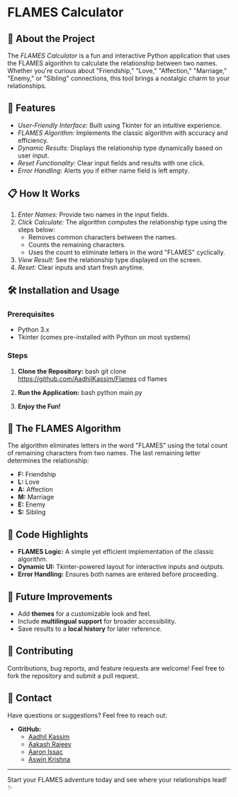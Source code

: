 
# FLAMES Calculator

## 💖 About the Project
The *FLAMES Calculator* is a fun and interactive Python application that uses the FLAMES algorithm to calculate the relationship between two names. Whether you're curious about "Friendship," "Love," "Affection," "Marriage," "Enemy," or "Sibling" connections, this tool brings a nostalgic charm to your relationships.


## 🚀 Features
- *User-Friendly Interface:* Built using Tkinter for an intuitive experience.
- *FLAMES Algorithm:* Implements the classic algorithm with accuracy and efficiency.
- *Dynamic Results:* Displays the relationship type dynamically based on user input.
- *Reset Functionality:* Clear input fields and results with one click.
- *Error Handling:* Alerts you if either name field is left empty.

## 📋 How It Works
1. *Enter Names:* Provide two names in the input fields.
2. *Click Calculate:* The algorithm computes the relationship type using the steps below:
   - Removes common characters between the names.
   - Counts the remaining characters.
   - Uses the count to eliminate letters in the word "FLAMES" cyclically.
3. *View Result:* See the relationship type displayed on the screen.
4. *Reset:* Clear inputs and start fresh anytime.

## 🛠 Installation and Usage
### Prerequisites
- Python 3.x
- Tkinter (comes pre-installed with Python on most systems)

### Steps
1. **Clone the Repository:**
   bash
   git clone https://github.com/AadhilKassim/Flames
   cd flames
   
2. **Run the Application:**
   bash
   python main.py
   
3. **Enjoy the Fun!**

## 🔮 The FLAMES Algorithm
The algorithm eliminates letters in the word "FLAMES" using the total count of remaining characters from two names. The last remaining letter determines the relationship:
- **F:** Friendship
- **L:** Love
- **A:** Affection
- **M:** Marriage
- **E:** Enemy
- **S:** Sibling

## 📖 Code Highlights
- **FLAMES Logic:** A simple yet efficient implementation of the classic algorithm.
- **Dynamic UI:** Tkinter-powered layout for interactive inputs and outputs.
- **Error Handling:** Ensures both names are entered before proceeding.

## 📝 Future Improvements
- Add **themes** for a customizable look and feel.
- Include **multilingual support** for broader accessibility.
- Save results to a **local history** for later reference.

## 🤝 Contributing
Contributions, bug reports, and feature requests are welcome! Feel free to fork the repository and submit a pull request.  

## 📧 Contact
Have questions or suggestions? Feel free to reach out:
- **GitHub:** 
    - [Aadhil Kassim](https://github.com/AadhilKassim)
    - [Aakash Rajeev](https://github.com/aakshpy)
    - [Aaron Issac](https://github.com/Aaron-techy)
    - [Aswin Krishna](https://github.com/Aswinkrishna77)

---

Start your FLAMES adventure today and see where your relationships lead! ✨

